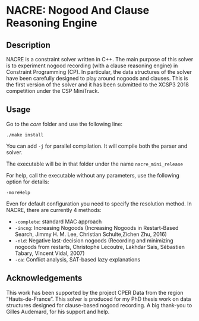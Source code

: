 # NACRE: Nogood And Clause Reasoning Engine

## Description

NACRE is a constraint solver written in C++. The main purpose of this solver is
to experiment nogood recording (with a clause reasoning engine) in Constraint
Programming (CP). In particular, the data structures of the solver have been
carefully designed to play around nogoods and clauses. This is the first version
of the solver and it has been submitted to the XCSP3 2018 competition under the
CSP MiniTrack.

## Usage

Go to the *core* folder and use the following line:

    ./make install

You can add `-j` for parallel compilation. It will compile both the parser and solver.

The executable will be in that folder under the name `nacre_mini_release`

For help, call the executable without any parameters, use the following option for details:

    -moreHelp

Even for default configuration you need to specify the resolution method. In NACRE, there are currently 4 methods:

* ``-complete``: standard MAC approach
* ``-incng``: Increasing Nogoods (Increasing Nogoods in Restart-Based Search, Jimmy H. M. Lee, Christian Schulte,Zichen Zhu, 2016)
* ``-nld``: Negative last-decision nogoods (Recording and minimizing nogoods from restarts, Christophe Lecoutre, Lakhdar Sais, Sébastien Tabary, Vincent Vidal, 2007)
* ``-ca``: Conflict analysis, SAT-based lazy explanations


## Acknowledgements

This work has been supported by the project CPER Data from the region ”Hauts-de-France”.
This solver is produced for my PhD thesis work on data structures designed for clause-based nogood recording.
A big thank-you to Gilles Audemard, for his support and help.